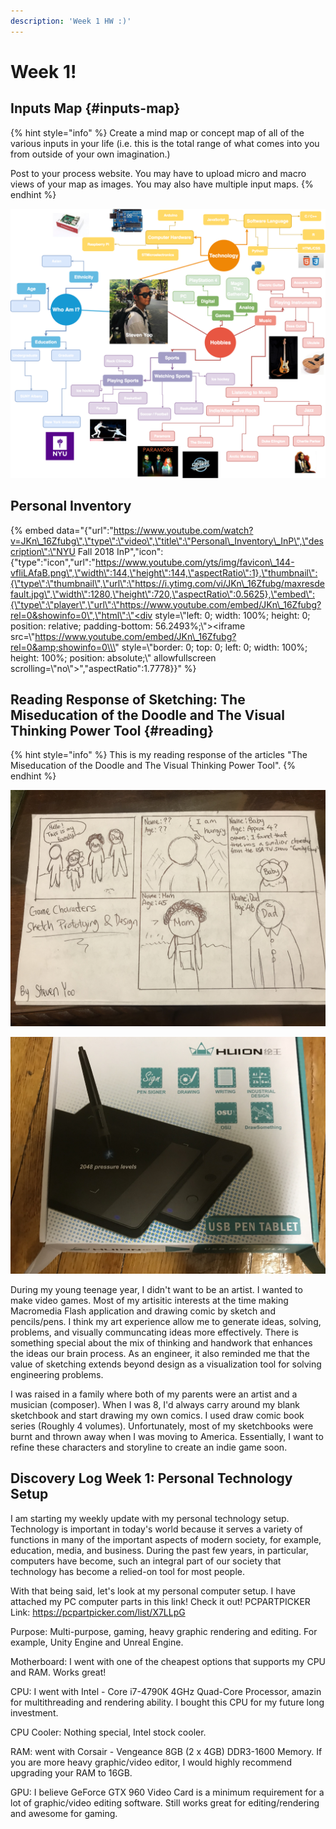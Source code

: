 ```yaml
---
description: 'Week 1 HW :)'
---
```


# Week 1!

## Inputs Map {#inputs-map}

{% hint style="info" %}
Create a mind map or concept map of all of the various inputs in your life \(i.e. this is the total range of what comes into you from outside of your own imagination.\)

Post to your process website. You may have to upload micro and macro views of your map as images. You may also have multiple input maps.
{% endhint %}

![Steven Yoo&apos;s Inputs Map](.gitbook/assets/final_mind_maps%20%281%29.png)

## Personal Inventory

{% embed data="{\"url\":\"https://www.youtube.com/watch?v=JKn\_16Zfubg\",\"type\":\"video\",\"title\":\"Personal\_Inventory\_InP\",\"description\":\"NYU Fall 2018 InP\",\"icon\":{\"type\":\"icon\",\"url\":\"https://www.youtube.com/yts/img/favicon\_144-vfliLAfaB.png\",\"width\":144,\"height\":144,\"aspectRatio\":1},\"thumbnail\":{\"type\":\"thumbnail\",\"url\":\"https://i.ytimg.com/vi/JKn\_16Zfubg/maxresdefault.jpg\",\"width\":1280,\"height\":720,\"aspectRatio\":0.5625},\"embed\":{\"type\":\"player\",\"url\":\"https://www.youtube.com/embed/JKn\_16Zfubg?rel=0&showinfo=0\",\"html\":\"<div style=\\\"left: 0; width: 100%; height: 0; position: relative; padding-bottom: 56.2493%;\\\"><iframe src=\\\"https://www.youtube.com/embed/JKn\_16Zfubg?rel=0&amp;showinfo=0\\\" style=\\\"border: 0; top: 0; left: 0; width: 100%; height: 100%; position: absolute;\\\" allowfullscreen scrolling=\\\"no\\\"></iframe></div>\",\"aspectRatio\":1.7778}}" %}

## Reading Response of Sketching: The Miseducation of the Doodle and The Visual Thinking Power Tool {#reading}

{% hint style="info" %}
This is my reading response of the articles "The Miseducation of the Doodle and The Visual Thinking Power Tool".
{% endhint %}

 

![DrawingPad](.gitbook/assets/sketch.jpg)

![Sketch](.gitbook/assets/drawingpad.jpg)

During my young teenage year, I didn't want to be an artist. I wanted to make video games. Most of my artisitic interests at the time making Macromedia Flash application and drawing comic by sketch and pencils/pens. I think my art experience allow me to generate ideas, solving, problems, and visually communcating ideas more effectively. There is something special about the mix of thinking and handwork that enhances the ideas our brain process. As an engineer, it also reminded me that the value of sketching extends beyond design as a visualization tool for solving engineering problems.

I was raised in a family where both of my parents were an artist and a musician \(composer\). When I was 8, I'd always carry around my blank sketchbook and start drawing my own comics. I used draw comic book series \(Roughly 4 volumes\). Unfortunately, most of my sketchbooks were burnt and thrown away when I was moving to America. Essentially, I want to refine these characters and storyline to create an indie game soon.

## Discovery Log Week 1: Personal Technology Setup

I am starting my weekly update with my personal technology setup. Technology is important in today's world because it serves a variety of functions in many of the important aspects of modern society, for example, education, media, and business. During the past few years, in particular, computers have become, such an integral part of our society that technology has become a relied-on tool for most people.

With that being said, let's look at my personal computer setup.
I have attached my PC computer parts in this link! Check it out!
PCPARTPICKER Link: https://pcpartpicker.com/list/X7LLpG

Purpose: Multi-purpose, gaming, heavy graphic rendering and editing. For example, Unity Engine and Unreal Engine.

Motherboard: I went with one of the cheapest options that supports my CPU and RAM. Works great!

CPU: I went with Intel - Core i7-4790K 4GHz Quad-Core Processor, amazin for multithreading and rendering ability. I bought this CPU for my future long investment.

CPU Cooler: Nothing special, Intel stock cooler.

RAM: went with Corsair - Vengeance 8GB (2 x 4GB) DDR3-1600 Memory. If you are more heavy graphic/video editor, I would highly recommend upgrading your RAM to 16GB.

GPU: I believe GeForce GTX 960 Video Card is a minimum requirement for a lot of graphic/video editing software. Still  works great for editing/rendering and awesome for gaming.



